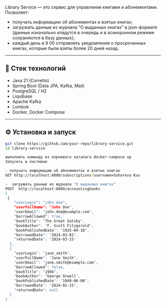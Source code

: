 Library Service — это сервис для управления книгами и абонементами. 
Позволяет:
- получать информацию об абонементах и взятых книгах;
- загружать данные из журнала "О выданных книгах" в json-формате (данные изначально кладутся в очередь и в асинхронном режиме сохраняются в базу данных);
- каждый день в 9 00 отправлять уведомления о просроченных книгах, которые были взяты более 20 дней назад.

---

## 🚀 Стек технологий

- Java 21 (Corretto)
- Spring Boot (Data JPA, Kafka, Mail)
- PostgreSQL / H2
- Liquibase
- Apache Kafka
- Lombok
- Docker, Docker Compose

---

## ⚙️ Установка и запуск

```bash
git clone https://github.com/your-repo/library-service.git
cd library-service

выполнить команду из корневого каталага docker-compose up
Запусить в постмане

- получать информацию об абонементах и взятых книгах
GET http://localhost:8080/subscriptions?username=Suhareva Ksu

-  загружать данные из журнала "О выданных книгах" 
POST  http://localhost:8080/accountingbooks
[
 {
    "userLogin": "john_doe",
    "userFullName": "John Doe",
    "userEmail": "john.doe@example.com",
    "borrowAllowed": true,
    "bookTitle": "The Great Gatsby",
    "bookAuthor": "F. Scott Fitzgerald",
    "bookPublishedDate": "1925-04-10",
    "borrowedDate": "2024-03-01",
    "returnedDate": "2024-03-15"
  },
  {
    "userLogin": "jane_smith",
    "userFullName": "Jane Smith",
    "userEmail": "jane.smith@example.com",
    "borrowAllowed": false,
    "bookTitle": "1984",
    "bookAuthor": "George Orwell",
    "bookPublishedDate": "1949-06-08",
    "borrowedDate": "2024-02-15",
    "returnedDate": null
  }
]



